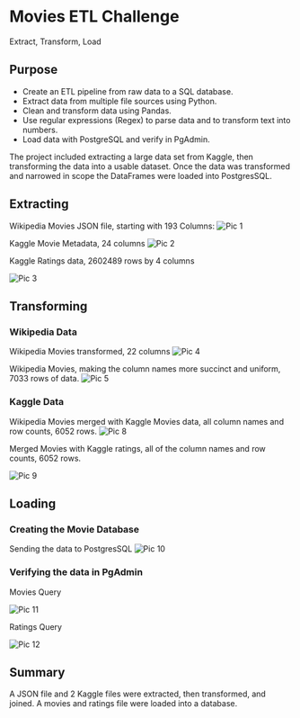 # Movies ETL Challenge
Extract, Transform, Load

## Purpose
* Create an ETL pipeline from raw data to a SQL database.
* Extract data from multiple file sources using Python.
* Clean and transform data using Pandas.
* Use regular expressions (Regex) to parse data and to transform text into numbers.
* Load data with PostgreSQL and verify in PgAdmin.

The project included extracting a large data set from Kaggle, then transforming the data into a usable dataset.  Once the data was transformed and narrowed in scope the DataFrames were loaded into PostgresSQL.  

## Extracting
Wikipedia Movies JSON file, starting with 193 Columns:
![Pic 1](https://github.com/krmcclelland/Movies-ETL/blob/main/Resources/d1_1_wiki_movies.PNG)

Kaggle Movie Metadata, 24 columns
![Pic 2](https://github.com/krmcclelland/Movies-ETL/blob/main/Resources/d1_2_kaggle_metadata.PNG)

Kaggle Ratings data, 2602489 rows by 4 columns

![Pic 3](https://github.com/krmcclelland/Movies-ETL/blob/main/Resources/d1_3_ratings.PNG)

## Transforming 
### Wikipedia Data
Wikipedia Movies transformed, 22 columns
![Pic 4](https://github.com/krmcclelland/Movies-ETL/blob/main/Resources/d2_1_wiki_movies.PNG)

Wikipedia Movies, making the column names more succinct and uniform, 7033 rows of data.
![Pic 5](https://github.com/krmcclelland/Movies-ETL/blob/main/Resources/d2_2_wiki_movie_counts.PNG)

### Kaggle Data
Wikipedia Movies merged with Kaggle Movies data, all column names and row counts, 6052 rows.
![Pic 8](https://github.com/krmcclelland/Movies-ETL/blob/main/Resources/d3_6_movies.PNG)

Merged Movies with Kaggle ratings, all of the column names and row counts, 6052 rows.

![Pic 9](https://github.com/krmcclelland/Movies-ETL/blob/main/Resources/d3_5_movies_ratings.PNG)

## Loading
### Creating the Movie Database
Sending the data to PostgresSQL
![Pic 10](https://github.com/krmcclelland/Movies-ETL/blob/main/Resources/d4_final_send..PNG)

### Verifying the data in PgAdmin
Movies Query

![Pic 11](https://github.com/krmcclelland/Movies-ETL/blob/main/Resources/movies_query.PNG)

Ratings Query

![Pic 12](https://github.com/krmcclelland/Movies-ETL/blob/main/Resources/ratings_query.PNG)

## Summary

A JSON file and 2 Kaggle files were extracted, then transformed, and joined.  A movies and ratings file were loaded into a database.
